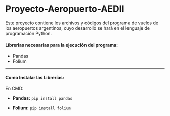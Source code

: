 # Proyecto-Aeropuerto-AEDII

Este proyecto contiene los archivos y códigos del programa de vuelos de los aeropuertos argentinos, cuyo desarrollo se hará en el lenguaje de programación Python.

####  **Líbrerias necesarias para la ejecución del programa:**
- Pandas
- Folium

------------


####    **Como Instalar las Librerías:**
En CMD:
- **Pandas:** ``pip install pandas``

- **Folium:**   ``pip install folium``



